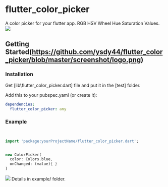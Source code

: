# flutter_color_picker

A color picker for your flutter app.
RGB HSV Wheel Hue Saturation Values.
![](https://github.com/ysdy44/flutter_color_picker/blob/master/screenshot/phone.png)

## Getting Started(https://github.com/ysdy44/flutter_color_picker/blob/master/screenshot/logo.png)


### Installation

Get [lib\flutter_color_picker.dart] file and put it in the [test\] folder.


Add this to your pubspec.yaml (or create it):
```yaml
dependencies:
  flutter_color_picker: any
```

### Example

```dart


import 'package:yourProjectName/flutter_color_picker.dart';


new ColorPicker(
  color: Colors.blue,
  onChanged: (value){ }
)


```

![](https://github.com/ysdy44/flutter_color_picker/blob/master/screenshot/design.png)
Details in example/ folder.
